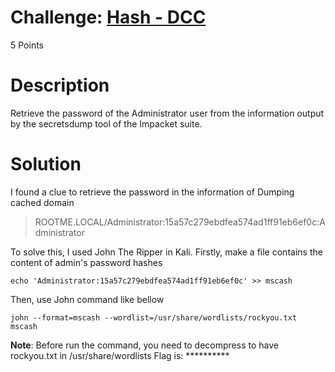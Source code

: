 # Challenge: [Hash - DCC](https://www.root-me.org/en/Challenges/Cryptanalysis/Hash-DCC)
5 Points
# Description 
Retrieve the password of the Administrator user from the information output by the secretsdump tool of the Impacket suite.
# Solution
I found a clue to retrieve the password in the information of Dumping cached domain
> ROOTME.LOCAL/Administrator:15a57c279ebdfea574ad1ff91eb6ef0c:Administrator

To solve this, I used John The Ripper in Kali. Firstly, make a file contains the content of admin's password hashes
```console
echo 'Administrator:15a57c279ebdfea574ad1ff91eb6ef0c' >> mscash
```
Then, use John command like bellow
```console
john --format=mscash --wordlist=/usr/share/wordlists/rockyou.txt mscash
```
**Note**: Before run the command, you need to decompress to have rockyou.txt in /usr/share/wordlists
Flag is: **********
